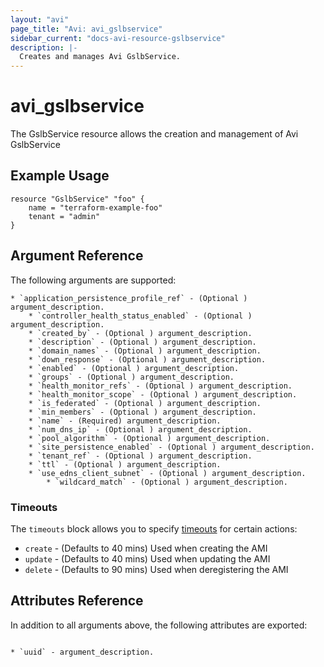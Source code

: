 ```yaml
---
layout: "avi"
page_title: "Avi: avi_gslbservice"
sidebar_current: "docs-avi-resource-gslbservice"
description: |-
  Creates and manages Avi GslbService.
---
```


# avi_gslbservice

The GslbService resource allows the creation and management of Avi GslbService

## Example Usage

```hcl
resource "GslbService" "foo" {
    name = "terraform-example-foo"
    tenant = "admin"
}
```

## Argument Reference

The following arguments are supported:

    * `application_persistence_profile_ref` - (Optional ) argument_description.
        * `controller_health_status_enabled` - (Optional ) argument_description.
        * `created_by` - (Optional ) argument_description.
        * `description` - (Optional ) argument_description.
        * `domain_names` - (Optional ) argument_description.
        * `down_response` - (Optional ) argument_description.
        * `enabled` - (Optional ) argument_description.
        * `groups` - (Optional ) argument_description.
        * `health_monitor_refs` - (Optional ) argument_description.
        * `health_monitor_scope` - (Optional ) argument_description.
        * `is_federated` - (Optional ) argument_description.
        * `min_members` - (Optional ) argument_description.
        * `name` - (Required) argument_description.
        * `num_dns_ip` - (Optional ) argument_description.
        * `pool_algorithm` - (Optional ) argument_description.
        * `site_persistence_enabled` - (Optional ) argument_description.
        * `tenant_ref` - (Optional ) argument_description.
        * `ttl` - (Optional ) argument_description.
        * `use_edns_client_subnet` - (Optional ) argument_description.
            * `wildcard_match` - (Optional ) argument_description.
    
### Timeouts

The `timeouts` block allows you to specify [timeouts](https://www.terraform.io/docs/configuration/resources.html#timeouts) for certain actions:

* `create` - (Defaults to 40 mins) Used when creating the AMI
* `update` - (Defaults to 40 mins) Used when updating the AMI
* `delete` - (Defaults to 90 mins) Used when deregistering the AMI

## Attributes Reference

In addition to all arguments above, the following attributes are exported:

                                                                                * `uuid` - argument_description.
        
